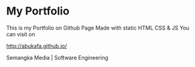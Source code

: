 # My Portfolio

This is my Portfolio on Github Page
Made with static HTML CSS & JS
You can visit on

http://abukafa.github.io/

Semangka Media | Software Engineering
